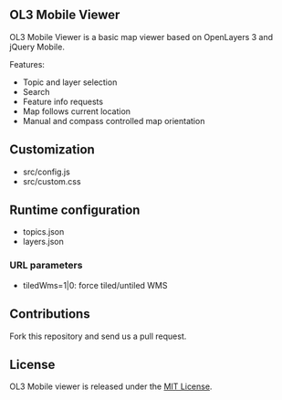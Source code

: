 ## OL3 Mobile Viewer

OL3 Mobile Viewer is a basic map viewer based on OpenLayers 3 and jQuery Mobile.

Features:

* Topic and layer selection
* Search
* Feature info requests
* Map follows current location
* Manual and compass controlled map orientation

## Customization

* src/config.js
* src/custom.css

## Runtime configuration

* topics.json
* layers.json

### URL parameters

* tiledWms=1|0: force tiled/untiled WMS

## Contributions

Fork this repository and send us a pull request.

## License

OL3 Mobile viewer is released under the [MIT License](http://www.opensource.org/licenses/MIT).

